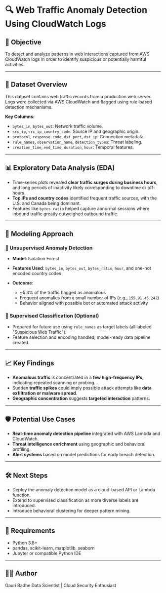 # 🔍 Web Traffic Anomaly Detection Using CloudWatch Logs

## 📌 Objective

To detect and analyze patterns in web interactions captured from AWS CloudWatch logs in order to identify suspicious or potentially harmful activities.

---

## 📁 Dataset Overview

This dataset contains web traffic records from a production web server. Logs were collected via AWS CloudWatch and flagged using rule-based detection mechanisms.

**Key Columns:**

* `bytes_in`, `bytes_out`: Network traffic volume.
* `src_ip`, `src_ip_country_code`: Source IP and geographic origin.
* `protocol`, `response.code`, `dst_port`, `dst_ip`: Connection metadata.
* `rule_names`, `observation_name`, `detection_types`: Threat labeling.
* `creation_time`, `end_time`, `duration`, `hour`: Temporal features.

---

## 📊 Exploratory Data Analysis (EDA)

* Time-series plots revealed **clear traffic surges during business hours**, and long periods of inactivity likely corresponding to downtime or off-hours.
* **Top IPs and country codes** identified frequent traffic sources, with the U.S. and Canada being dominant.
* Features like `bytes_ratio` helped capture abnormal sessions where inbound traffic greatly outweighed outbound traffic.

---

## 🧠 Modeling Approach

### 🔹 Unsupervised Anomaly Detection

* **Model**: Isolation Forest
* **Features Used**: `bytes_in`, `bytes_out`, `bytes_ratio`, `hour`, and one-hot encoded country codes
* **Outcome**:

  * \~5.3% of the traffic flagged as anomalous
  * Frequent anomalies from a small number of IPs (e.g., `155.91.45.242`)
  * Behavior aligned with possible bot or automated attack activity

### 🔹 Supervised Classification (Optional)

* Prepared for future use using `rule_names` as target labels (all labeled "Suspicious Web Traffic").
* Feature selection and encoding handled, model-ready data pipeline created.

---

## 📈 Key Findings

* **Anomalous traffic** is concentrated in a **few high-frequency IPs**, indicating repeated scanning or probing.
* Sudden **traffic spikes** could imply possible attack attempts like **data exfiltration or malware spread**.
* **Geographic concentration** suggests **targeted interaction** patterns.

---

## 🛡️ Potential Use Cases

* **Real-time anomaly detection pipeline** integrated with AWS Lambda and CloudWatch.
* **Threat intelligence enrichment** using geographic and behavioral profiling.
* **Alert systems** based on model predictions for early breach detection.

---

## 🛠️ Next Steps

* Deploy the anomaly detection model as a cloud-based API or Lambda function.
* Extend to supervised classification as more diverse labels are introduced.
* Introduce behavioral clustering for deeper pattern mining.

---

## 🧾 Requirements

* Python 3.8+
* pandas, scikit-learn, matplotlib, seaborn
* Jupyter or compatible Python IDE

---

## 👨‍💻 Author

Gauri Badhe
Data Scientist | Cloud Security Enthusiast
